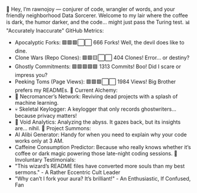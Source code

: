 👋 Hey, I’m rawnojoy — conjurer of code, wrangler of words, and your friendly neighborhood Data Sorcerer. Welcome to my lair where the coffee is dark, the humor darker, and the code... might just pass the Turing test.
📊 "Accurately Inaccurate" GitHub Metrics:
- Apocalyptic Forks: 🟩🟩🟩⬜⬜ 666 Forks! Well, the devil does like to dine.
- Clone Wars (Repo Clones): 🟩🟩🟨⬜⬜ 404 Clones! Error... or destiny?
- Ghostly Commitments: 🟩🟩🟩🟩🟩 1313 Commits! Boo! Did I scare or impress you?
- Peeking Toms (Page Views): 🟩🟩🟩⬜⬜ 1984 Views! Big Brother prefers my READMEs.
🎩 Current Alchemy:
- 👻 Necromancer’s Network: Reviving dead projects with a splash of machine learning.
- 💀 Skeletal Keylogger: A keylogger that only records ghostwriters... because privacy matters!
- 🌌 Void Analytics: Analyzing the abyss. It gazes back, but its insights are... nihil.
🔮 Project Summons:
- AI Alibi Generator: Handy for when you need to explain why your code works only at 3 AM.
- Caffeine Consumption Predictor: Because who really knows whether it’s coffee or dark magic powering those late-night coding sessions.
📝 Involuntary Testimonials:
- "This wizard’s README files have converted more souls than my best sermons." - A Rather Eccentric Cult Leader
- "Why can’t I fork your aura? It’s brilliant!" - An Enthusiastic, If Confused, Fan
